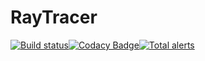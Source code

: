 # RayTracer
[![Build status](https://ci.appveyor.com/api/projects/status/rfq22u5py33geawq?svg=true)](https://ci.appveyor.com/project/xtozero/raytracer)[![Codacy Badge](https://api.codacy.com/project/badge/Grade/b9da0435a33b4bd1b3f6ec048208250d)](https://app.codacy.com/app/xtozero/RayTracer?utm_source=github.com&utm_medium=referral&utm_content=xtozero/RayTracer&utm_campaign=Badge_Grade_Dashboard)[![Total alerts](https://img.shields.io/lgtm/alerts/g/xtozero/RayTracer.svg?logo=lgtm&logoWidth=18)](https://lgtm.com/projects/g/xtozero/RayTracer/alerts/)

